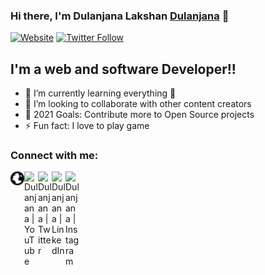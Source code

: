### Hi there, I'm Dulanjana Lakshan [Dulanjana][website] 👋 

[![Website](https://img.shields.io/website?label=Dulanjana.com&style=for-the-badge&url=https%3A%2F%2Fdulanjana.com)](https://dulanjanalakshan.000webhostapp.com/)
[![Twitter Follow](https://img.shields.io/twitter/follow/Dulanjana?color=1DA1F2&logo=twitter&style=for-the-badge)](https://twitter.com/dulanjanalaksh8)

## I'm a web and software Developer!!

- 🌱 I’m currently learning everything 🤣
- 👯 I’m looking to collaborate with other content creators
- 🥅 2021 Goals: Contribute more to Open Source projects
- ⚡ Fun fact: I love to play game

### Connect with me:

[<img align="left" alt="Dulanjana.com" width="22px" src="https://raw.githubusercontent.com/iconic/open-iconic/master/svg/globe.svg" />][website]
[<img align="left" alt="Dulanjana | YouTube" width="22px" src="https://img.icons8.com/fluency/48/000000/youtube-play.png" />][youtube]
[<img align="left" alt="Dulanjana | Twitter" width="22px" src="https://cdn.jsdelivr.net/npm/simple-icons@v3/icons/twitter.svg" />][twitter]
[<img align="left" alt="Dulanjana | LinkedIn" width="22px" src="https://cdn.jsdelivr.net/npm/simple-icons@v3/icons/linkedin.svg" />][linkedin]
[<img align="left" alt="Dulanjana | Instagram" width="22px" src="https://cdn.jsdelivr.net/npm/simple-icons@v3/icons/instagram.svg" />][instagram]
<br />
<br />


[website]: https://dulanjanalakshan.000webhostapp.com
[twitter]: https://twitter.com/dulanjanalaksh8
[youtube]: https://www.youtube.com/channel/UCHjlrzveL5FQFzirf9B1xgw
[instagram]: https://www.instagram.com/dulanjana_00
[linkedin]: https://www.linkedin.com/in/dulanjana-lakshan-57a4a9176
